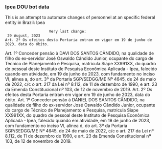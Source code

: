  ### Ipea DOU bot data
 This is an attempt to automate changes of personnel at an specific federal entity in Brazil: Ipea
 
                        Very last change: 
 	 29 August, 2023
	Art. 2º Os efeitos desta Portaria entram em vigor em 19 de junho de 2023, data do óbito.
Art. 1º Conceder pensão à DAVI DOS SANTOS CÂNDIDO, na qualidade de filho do ex-servidor José Oswaldo Cândido Junior, ocupante do cargo de Técnico de Planejamento e Pesquisa, matricula Siape XX991XX, do quadro de pessoal deste Instituto de Pesquisa Econômica Aplicada - Ipea, falecido quando em atividade, em 19 de junho de 2023, com fundamento no inciso VI, alínea a, do art. 3º da Portaria SGP/SEDGG/ME Nº 4645, de 24 de maio de 2022, c/c o art. 217 da Lei nº 8.112, de 11 de dezembro de 1990, e art. 23 da Emenda Constitucional nº 103, de 12 de novembro de 2019.
Art. 2º Os efeitos desta Portaria entram em vigor em 19 de junho de 2023, data do óbito.
Art. 1º Conceder pensão à DANIEL DOS SANTOS CÂNDIDO, na qualidade de filho do ex-servidor José Oswaldo Cândido Junior, ocupante do cargo de Técnico de Planejamento e Pesquisa, matricula Siape XX991XX, do quadro de pessoal deste Instituto de Pesquisa Econômica Aplicada - Ipea, falecido quando em atividade, em 19 de junho de 2023, com fundamento no inciso VI, alínea d, do art. 3º da Portaria SGP/SEDGG/ME Nº 4645, de 24 de maio de 2022, c/c o art. 217 da Lei nº 8.112, de 11 de dezembro de 1990, e art. 23 da Emenda Constitucional nº 103, de 12 de novembro de 2019.
